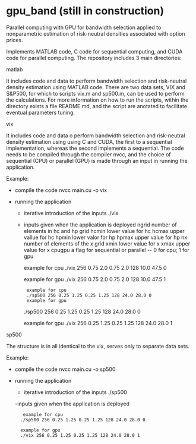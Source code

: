 # gpu_band (still in construction)
Parallel computing with GPU for bandwidth selection applied to nonparametric estimation of risk-neutral densities associated with option prices.

Implements MATLAB code, C code for sequential computing, and CUDA code for parallel computing.
The repository includes 3 main directories:

matlab

It includes code and data to perform bandwidth selection and risk-neutral density estimation 
using MATLAB code. There are two data sets, VIX and S&P500, for which to scripts vix.m and
sp500.m, can be used to perform the calculations. For more information on how to run the 
scripts, within the directory exists a file README.md, and the script are anotated to
facilitate eventual parameters tuning.


vix 

It includes code and data o perform bandwidth selection and risk-neutral density estimation 
using using C and CUDA, the first to a sequential implementation, whereas the second implements a sequential.
The code needs to be compiled through the compiler nvcc, and the choice of sequential (CPU) or 
parallel (GPU) is made through an input in running the application. 

Example:
- compile the code
     nvcc main.cu -o vix
     
- running the application
   - iterative introduction of the inputs
       ./vix
      
   - inputs given when the application is deployed
        ngrid number of elements in hc and hp grid
        hcmin lower value for hc
        hcmax upper vallue for hc
        hpmin lower valor for hp
        hpmax upper value for hp
        nx number of elements of the x grid
        xmin lower value for x
        xmax upper value for x
        cpugpu a flag for sequential or parallel -- 0 for cpu; 1 for gpu
        
        example for cpu
        ./vix 256 0.75 2.0 0.75 2.0 128 10.0 47.5 0
        
        example for gpu
        ./vix 256 0.75 2.0 0.75 2.0 128 10.0 47.5 1
        
        
          example for cpu
          ./sp500 256 0.25 1.25 0.25 1.25 128 24.0 28.0 0
          example for gpu
          
          
          
          
        ./sp500 256 0.25 1.25 0.25 1.25 128 24.0 28.0 0
        
        example for gpu
        ./vix 256 0.25 1.25 0.25 1.25 128 24.0 28.0 1
        
        
sp500

The structure is in all identical to the vix, serves only to separate data sets.

Example:
- compile the code
     nvcc main.cu -o sp500
        
- running the application
   - iterative introduction of the inputs
       ./sp500
       
   -inputs given when the application is deployed
    
         example for cpu
        ./sp500 256 0.25 1.25 0.25 1.25 128 24.0 28.0 0
        
        example for gpu
        ./vix 256 0.25 1.25 0.25 1.25 128 24.0 28.0 1
        
        



